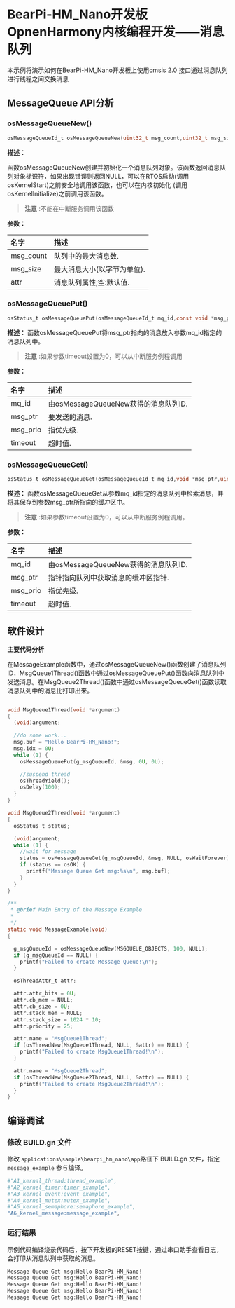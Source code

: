 # BearPi-HM_Nano开发板OpnenHarmony内核编程开发——消息队列
本示例将演示如何在BearPi-HM_Nano开发板上使用cmsis 2.0 接口通过消息队列进行线程之间交换消息


## MessageQueue API分析
### osMessageQueueNew()

```c
osMessageQueueId_t osMessageQueueNew(uint32_t msg_count,uint32_t msg_size,const osMessageQueueAttr_t *attr)
```
**描述：**

函数osMessageQueueNew创建并初始化一个消息队列对象。该函数返回消息队列对象标识符，如果出现错误则返回NULL，可以在RTOS启动(调用 osKernelStart)之前安全地调用该函数，也可以在内核初始化 (调用 osKernelInitialize)之前调用该函数。
> **注意** :不能在中断服务调用该函数


**参数：**

|名字|描述|
|:--|:------| 
| msg_count |队列中的最大消息数.  |
| msg_size |最大消息大小(以字节为单位).  |
| attr |消息队列属性;空:默认值.  |

### osMessageQueuePut()

```c
osStatus_t osMessageQueuePut(osMessageQueueId_t mq_id,const void *msg_ptr,uint8_t msg_prio,uint32_t timeout)	
```
**描述：**
函数osMessageQueuePut将msg_ptr指向的消息放入参数mq_id指定的消息队列中。

> **注意** :如果参数timeout设置为0，可以从中断服务例程调用


**参数：**

|名字|描述|
|:--|:------| 
| mq_id | 由osMessageQueueNew获得的消息队列ID.  |
| msg_ptr | 要发送的消息.  |
| msg_prio | 指优先级.  |
| timeout | 超时值.  |

### osMessageQueueGet()

```c
osStatus_t osMessageQueueGet(osMessageQueueId_t mq_id,void *msg_ptr,uint8_t *msg_prio,uint32_t 	timeout)
```
**描述：**
函数osMessageQueueGet从参数mq_id指定的消息队列中检索消息，并将其保存到参数msg_ptr所指向的缓冲区中。

> **注意** :如果参数timeout设置为0，可以从中断服务例程调用。


**参数：**

|名字|描述|
|:--|:------| 
| mq_id | 由osMessageQueueNew获得的消息队列ID.  |
| msg_ptr | 指针指向队列中获取消息的缓冲区指针.  |
| msg_prio | 指优先级.  |
| timeout | 超时值.  |


## 软件设计

**主要代码分析**

在MessageExample函数中，通过osMessageQueueNew()函数创建了消息队列ID，MsgQueue1Thread()函数中通过osMessageQueuePut()函数向消息队列中发送消息。在MsgQueue2Thread()函数中通过osMessageQueueGet()函数读取消息队列中的消息比打印出来。

```c

void MsgQueue1Thread(void *argument)
{
  (void)argument;

  //do some work...
  msg.buf = "Hello BearPi-HM_Nano!";
  msg.idx = 0U;
  while (1) {
    osMessageQueuePut(g_msgQueueId, &msg, 0U, 0U);

    //suspend thread
    osThreadYield();
    osDelay(100);
  }
}

void MsgQueue2Thread(void *argument)
{
  osStatus_t status;

  (void)argument;
  while (1) {
    //wait for message
    status = osMessageQueueGet(g_msgQueueId, &msg, NULL, osWaitForever);
    if (status == osOK) {
      printf("Message Queue Get msg:%s\n", msg.buf);
    }
  }
}

/**
 * @brief Main Entry of the Message Example
 * 
 */
static void MessageExample(void)
{

  g_msgQueueId = osMessageQueueNew(MSGQUEUE_OBJECTS, 100, NULL);
  if (g_msgQueueId == NULL) {
    printf("Failed to create Message Queue!\n");
  }

  osThreadAttr_t attr;

  attr.attr_bits = 0U;
  attr.cb_mem = NULL;
  attr.cb_size = 0U;
  attr.stack_mem = NULL;
  attr.stack_size = 1024 * 10;
  attr.priority = 25;

  attr.name = "MsgQueue1Thread";
  if (osThreadNew(MsgQueue1Thread, NULL, &attr) == NULL) {
    printf("Failed to create MsgQueue1Thread!\n");
  }

  attr.name = "MsgQueue2Thread";
  if (osThreadNew(MsgQueue2Thread, NULL, &attr) == NULL) {
    printf("Failed to create MsgQueue2Thread!\n");
  }
}

```

## 编译调试

### 修改 BUILD.gn 文件

修改 `applications\sample\bearpi_hm_nano\app`路径下 BUILD.gn 文件，指定 `message_example` 参与编译。

```r
#"A1_kernal_thread:thread_example",
#"A2_kernel_timer:timer_example",
#"A3_kernel_event:event_example",
#"A4_kernel_mutex:mutex_example",
#"A5_kernel_semaphore:semaphore_example",
"A6_kernel_message:message_example",
```
    


### 运行结果

示例代码编译烧录代码后，按下开发板的RESET按键，通过串口助手查看日志，会打印从消息队列中获取的消息。
```c
Message Queue Get msg:Hello BearPi-HM_Nano!
Message Queue Get msg:Hello BearPi-HM_Nano!
Message Queue Get msg:Hello BearPi-HM_Nano!
Message Queue Get msg:Hello BearPi-HM_Nano!
Message Queue Get msg:Hello BearPi-HM_Nano!
```
